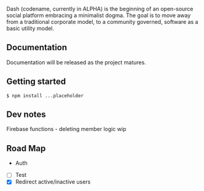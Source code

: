 Dash (codename, currently in ALPHA) is the beginning of an open-source social platform embracing a minimalist dogma. The goal is to move away from a traditional corporate model, to a community governed, software as a basic utility model.

## Documentation

Documentation will be released as the project matures.

## Getting started

```
$ npm install ...placeholder
```

## Dev notes

Firebase functions - deleting member logic wip

## Road Map ##

*  Auth
  - [ ] Test
  - [x] Redirect active/inactive users

